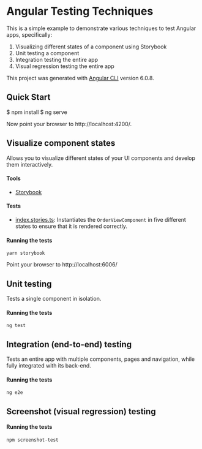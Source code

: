 Angular Testing Techniques
==========================

This is a simple example to demonstrate various techniques to test Angular apps, specifically:

1. Visualizing different states of a component using Storybook
2. Unit testing a component
3. Integration testing the entire app
4. Visual regression testing the entire app

This project was generated with [Angular CLI](https://github.com/angular/angular-cli) version 6.0.8.

Quick Start
-----------
$ npm install 
$ ng serve

Now point your browser to http://localhost:4200/.

Visualize component states
--------------------------
Allows you to visualize different states of your UI components and develop them interactively.

#### Tools
- [Storybook](https://storybook.js.org/)

#### Tests
- [index.stories.ts](src/stories/index.stories.ts): Instantiates the `OrderViewComponent` in five different states to ensure that it is rendered correctly.

#### Running the tests

    yarn storybook
    
Point your browser to http://localhost:6006/


Unit testing
------------
Tests a single component in isolation.

#### Running the tests

    ng test


Integration (end-to-end) testing
--------------------------------
Tests an entire app with multiple components, pages and navigation, while fully integrated with its back-end.

#### Running the tests

    ng e2e

Screenshot (visual regression) testing
--------------------------------------
#### Running the tests

    npm screenshot-test
